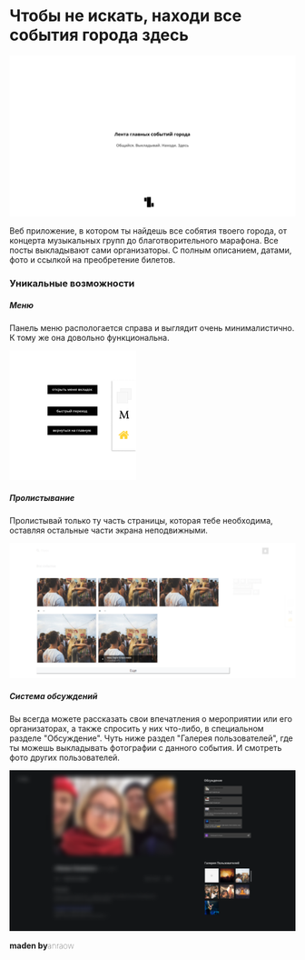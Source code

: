 <h1>Чтобы не искать, находи все события города здесь</h1>
<img src="img/gitpreview/preview.png">


Веб приложение, в котором ты найдешь все собятия твоего города, от концерта музыкальных групп до благотворительного марафона. 
Все посты выкладывают сами организаторы. С полным описанием, датами, фото и ссылкой на преобретение билетов.


<h3>Уникальные возможности</h3>

<h5>Меню</h5>

Панель меню распологается справа и выглядит очень минималистично. К тому же она довольно функциональна.

<img src="img/gitpreview/menu.png">


<h5>Пролистывание</h5>

Пролистывай только ту часть страницы, которая тебе необходима, оставляя остальные части экрана неподвижными.

<img src="img/gitpreview/eventspw.png">


<h5>Система обсуждений</h5>

Вы всегда можете рассказать свои впечатления о мероприятии или его организаторах, а также спросить у них что-либо, в специальном разделе "Обсуждение". Чуть ниже раздел "Галерея пользователей", где ты можешь выкладывать фотографии с данного события. И смотреть фото других пользователей.

<img src="img/gitpreview/comments.png">




<span style="font-weight: bolder;">maden by</span><span style="font-weight: lighter;">anraow</span>
